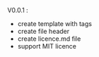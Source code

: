 V0.0.1 :
- create template with tags
- create file header 
- create licence.md file
- support MIT licence